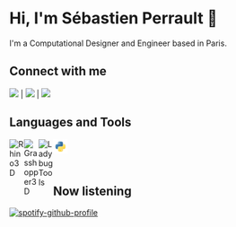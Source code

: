 # Hi, I'm Sébastien Perrault 👋

I'm a Computational Designer and Engineer based in Paris. 

## Connect with me

<a href="http://twitter.com/s_perrault" target="_blank"><img width="22" src="https://cdn.simpleicons.org/twitter/53b14f" /></a> | <a href="https://www.instagram.com/echoes_paris" target="_blank"><img width="22" src="https://cdn.simpleicons.org/instagram/53b14f" /></a> | <a href="https://www.linkedin.com/in/sebastienperrault" target="_blank"><img width="22" src="https://cdn.simpleicons.org/linkedin/53b14f" /></a>
<br>

## Languages and Tools

<img align="left" alt="Rhino3D" width="26px" src="https://w7.pngwing.com/pngs/454/77/png-transparent-rhinoceros-3d-computer-icons-rhino-rhino-rhino-logo-white-3d-computer-graphics-mammal-thumbnail.png" />
<img align="left" alt="Grasshopper3D" width="26px" src="https://seeklogo.com/images/G/grasshopper-3d-logo-B55A18550D-seeklogo.com.png" />
<img align="left" alt="Ladybug Tools" width="26px" src="https://www.ladybug.tools/assets/img/logo.png" />
<img align="left" alt="Python" width="26px" src="https://raw.githubusercontent.com/github/explore/80688e429a7d4ef2fca1e82350fe8e3517d3494d/topics/python/python.png" />

<br><br><br>

## Now listening
[![spotify-github-profile](https://spotify-github-profile.vercel.app/api/view?uid=sperrault&cover_image=true&theme=natemoo-re&show_offline=false&background_color=121212&bar_color=53b14f&bar_color_cover=false)](https://github.com/kittinan/spotify-github-profile)

